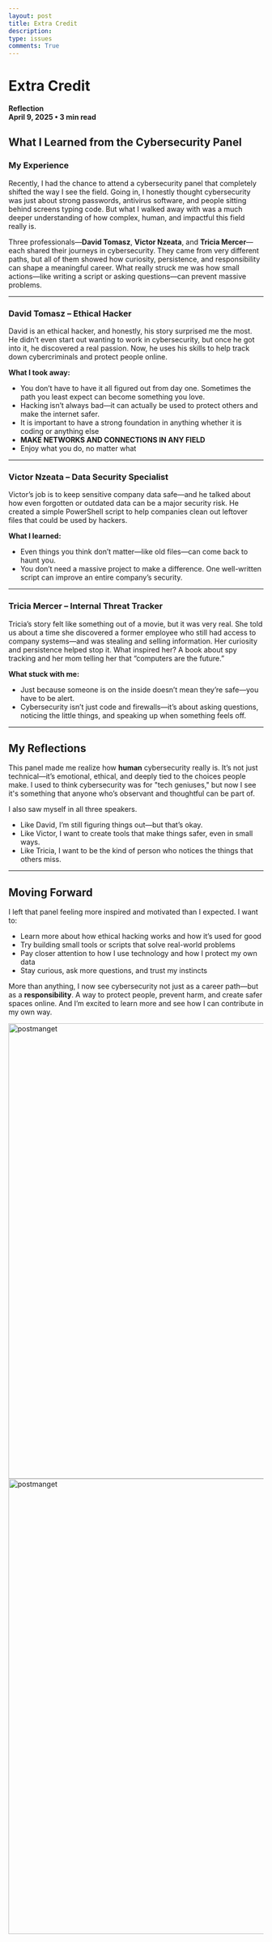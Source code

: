 ```yaml
---
layout: post
title: Extra Credit
description: 
type: issues
comments: True
---
```


# Extra Credit  
**Reflection**  
**April 9, 2025 • 3 min read**

## What I Learned from the Cybersecurity Panel

### My Experience  
Recently, I had the chance to attend a cybersecurity panel that completely shifted the way I see the field. Going in, I honestly thought cybersecurity was just about strong passwords, antivirus software, and people sitting behind screens typing code. But what I walked away with was a much deeper understanding of how complex, human, and impactful this field really is.

Three professionals—**David Tomasz**, **Victor Nzeata**, and **Tricia Mercer**—each shared their journeys in cybersecurity. They came from very different paths, but all of them showed how curiosity, persistence, and responsibility can shape a meaningful career. What really struck me was how small actions—like writing a script or asking questions—can prevent massive problems.

---

### David Tomasz – Ethical Hacker  
David is an ethical hacker, and honestly, his story surprised me the most. He didn’t even start out wanting to work in cybersecurity, but once he got into it, he discovered a real passion. Now, he uses his skills to help track down cybercriminals and protect people online.  

**What I took away:**  
- You don’t have to have it all figured out from day one. Sometimes the path you least expect can become something you love.  
- Hacking isn’t always bad—it can actually be used to protect others and make the internet safer.
- It is important to have a strong foundation in anything whether it is coding or anything else
- **MAKE NETWORKS AND CONNECTIONS IN ANY FIELD**
- Enjoy what you do, no matter what

---

### Victor Nzeata – Data Security Specialist  
Victor’s job is to keep sensitive company data safe—and he talked about how even forgotten or outdated data can be a major security risk. He created a simple PowerShell script to help companies clean out leftover files that could be used by hackers.  

**What I learned:**  
- Even things you think don’t matter—like old files—can come back to haunt you.  
- You don’t need a massive project to make a difference. One well-written script can improve an entire company’s security.

---

### Tricia Mercer – Internal Threat Tracker  
Tricia’s story felt like something out of a movie, but it was very real. She told us about a time she discovered a former employee who still had access to company systems—and was stealing and selling information. Her curiosity and persistence helped stop it. What inspired her? A book about spy tracking and her mom telling her that “computers are the future.”  

**What stuck with me:**  
- Just because someone is on the inside doesn’t mean they’re safe—you have to be alert.  
- Cybersecurity isn’t just code and firewalls—it’s about asking questions, noticing the little things, and speaking up when something feels off.

---

## My Reflections  
This panel made me realize how **human** cybersecurity really is. It’s not just technical—it’s emotional, ethical, and deeply tied to the choices people make. I used to think cybersecurity was for "tech geniuses," but now I see it's something that anyone who’s observant and thoughtful can be part of.

I also saw myself in all three speakers.  
- Like David, I’m still figuring things out—but that’s okay.  
- Like Victor, I want to create tools that make things safer, even in small ways.  
- Like Tricia, I want to be the kind of person who notices the things that others miss.

---

## Moving Forward  
I left that panel feeling more inspired and motivated than I expected. I want to:

- Learn more about how ethical hacking works and how it’s used for good  
- Try building small tools or scripts that solve real-world problems  
- Pay closer attention to how I use technology and how I protect my own data  
- Stay curious, ask more questions, and trust my instincts  

More than anything, I now see cybersecurity not just as a career path—but as a **responsibility**. A way to protect people, prevent harm, and create safer spaces online. And I’m excited to learn more and see how I can contribute in my own way.


<img src="{{site.baseurl}}/images/IMG_0888.JPG" width="900" alt="postmanget">

<img src="{{site.baseurl}}/images/IMG_0892.JPG" width="900" alt="postmanget">